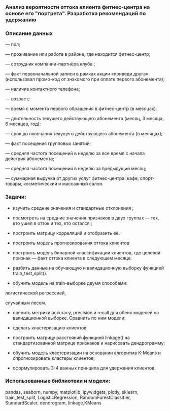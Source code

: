 ### Анализ вероятности оттока клиента фитнес-центра на основе его "портрета". Разработка рекомендаций по удержанию

### Описание данных

— пол;

— проживание или работа в районе, где находится фитнес-центр;

— сотрудник компании-партнёра клуба ;

— факт первоначальной записи в рамках акции «приведи друга» (использовал промо-код от знакомого при оплате первого абонемента);

— наличие контактного телефона;

— возраст;

— время с момента первого обращения в фитнес-центр (в месяцах).

— длительность текущего действующего абонемента (месяц, 3 месяца, 6 месяцев, год);

— срок до окончания текущего действующего абонемента (в месяцах);

— факт посещения групповых занятий;

— средняя частота посещений в неделю за все время с начала действия абонемента;

— средняя частота посещений в неделю за предыдущий месяц;

— суммарная выручка от других услуг фитнес-центра: кафе, спорт-товары, косметический и массажный салон.

### Задачи:

- изучить средние значения и стандартные отклонения ;

- посмотреть на средние значения признаков в двух группах — тех, кто ушел в отток и тех, кто остался ;

- построить матрицу корреляций и отобразить её.

- построить модель прогнозирования оттока клиентов

- построить модель бинарной классификации клиентов, где целевой признак — факт оттока клиента в следующем месяце:

- разбить данные на обучающую и валидационную выборку функцией train_test_split().

- обучить модель на train-выборке двумя способами:

логистической регрессией,

случайным лесом.

- оценить метрики accuracy, precision и recall для обеих моделей на валидационной выборке. Сравнить по ним модели;

- сделать кластеризацию клиентов

- построить матрицу расстояний функцией linkage() на стандартизованной матрице признаков и нарисовать дендрограмму;

- обучить модель кластеризации на основании алгоритма K-Means и спрогнозировать кластеры клиентов;

- сформулировать 3-4 важных принципа для удержания клиентов.

### Использованные библиотеки и модели:

pandas, seaborn, numpy, matplotlib, ipywidgets, plotly, sklearn, train_test_split, LogisticRegression, RandomForestClassifier, StandardScaler, dendrogram, linkage,KMeans
